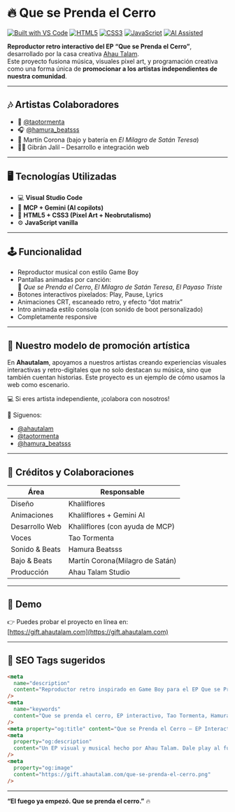 # 🔥 Que se Prenda el Cerro

[![Built with VS Code](https://img.shields.io/badge/Built%20with-VSCode-007ACC?style=flat-square&logo=visualstudiocode)](https://code.visualstudio.com/)
[![HTML5](https://img.shields.io/badge/HTML5-E34F26?style=flat-square&logo=html5&logoColor=white)](#)
[![CSS3](https://img.shields.io/badge/CSS3-1572B6?style=flat-square&logo=css3&logoColor=white)](#)
[![JavaScript](https://img.shields.io/badge/JavaScript-F7DF1E?style=flat-square&logo=javascript&logoColor=black)](#)
[![AI Assisted](https://img.shields.io/badge/MCP%20%2B%20Gemini-AI-purple?style=flat-square&logo=google)](#)

**Reproductor retro interactivo del EP “Que se Prenda el Cerro”**, desarrollado por la casa creativa [Ahau Talam](https://www.ahautalam.com).  
Este proyecto fusiona música, visuales pixel art, y programación creativa como una forma única de **promocionar a los artistas independientes de nuestra comunidad**.

---

## 🎶 Artistas Colaboradores

- 🎤 [@taotormenta](https://www.instagram.com/taotormenta)
- 🎧 [@hamura_beatsss](https://www.instagram.com/hamura_beatsss)
- 🥁 Martín Corona (bajo y batería en _El Milagro de Satán Teresa_)
- 👨‍💻 Gibrán Jalil – Desarrollo e integración web

---

## 🖥️ Tecnologías Utilizadas

- 💻 **Visual Studio Code**
- 🤖 **MCP + Gemini (AI copilots)**
- 🎨 **HTML5 + CSS3 (Pixel Art + Neobrutalismo)**
- ⚙️ **JavaScript vanilla**

---

## 🕹️ Funcionalidad

- Reproductor musical con estilo Game Boy
- Pantallas animadas por canción:  
  🎵 _Que se Prenda el Cerro_, _El Milagro de Satán Teresa_, _El Payaso Triste_
- Botones interactivos pixelados: Play, Pause, Lyrics
- Animaciones CRT, escaneado retro, y efecto “dot matrix”
- Intro animada estilo consola (con sonido de boot personalizado)
- Completamente responsive

---

## 📣 Nuestro modelo de promoción artística

En **Ahautalam**, apoyamos a nuestros artistas creando experiencias visuales interactivas y retro-digitales que no solo destacan su música, sino que también cuentan historias. Este proyecto es un ejemplo de cómo usamos la web como escenario.

💻 Si eres artista independiente, ¡colabora con nosotros!

📱 Síguenos:

- [@ahautalam](https://www.instagram.com/ahautalam)
- [@taotormenta](https://www.instagram.com/taotormenta)
- [@hamura_beatsss](https://www.instagram.com/hamura_beatsss)

---

## 🧠 Créditos y Colaboraciones

| Área           | Responsable                     |
| -------------- | ------------------------------- |
| Diseño         | Khalilflores                    |
| Animaciones    | Khalilflores + Gemini AI        |
| Desarrollo Web | Khalilflores (con ayuda de MCP) |
| Voces          | Tao Tormenta                    |
| Sonido & Beats | Hamura Beatsss                  |
| Bajo  & Beats  | Martín Corona(Milagro de Satán) |
| Producción     | Ahau Talam Studio               |

---

## 🔗 Demo

👉 Puedes probar el proyecto en línea en:  
[https://gift.ahautalam.com](https://gift.ahautalam.com)

---

## 🚀 SEO Tags sugeridos

```html
<meta
  name="description"
  content="Reproductor retro inspirado en Game Boy para el EP Que se Prenda el Cerro. Proyecto visual y musical creado por Ahau Talam."
/>
<meta
  name="keywords"
  content="Que se prenda el cerro, EP interactivo, Tao Tormenta, Hamura Beatsss, música retro, reproductor pixel art, Ahau Talam"
/>
<meta property="og:title" content="Que se Prenda el Cerro – EP Interactivo" />
<meta
  property="og:description"
  content="Un EP visual y musical hecho por Ahau Talam. Dale play al fuego del cerro."
/>
<meta
  property="og:image"
  content="https://gift.ahautalam.com/que-se-prenda-el-cerro.png"
/>
```

---

**“El fuego ya empezó. Que se prenda el cerro.”** 🔥
